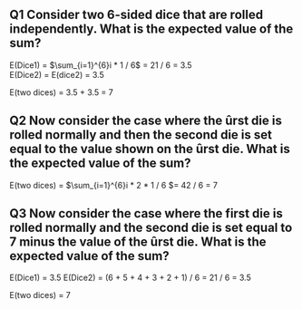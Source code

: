 ## Q1 Consider two 6-sided dice that are rolled independently. What is the expected value of the sum?

E(Dice1) = $\sum_{i=1}^{6}i * 1 / 6$ = 21 / 6 = 3.5  
E(Dice2) = E(dice2)  = 3.5

E(two dices) = 3.5 + 3.5 = 7

## Q2 Now consider the case where the ûrst die is rolled normally and then the second die is set equal to the value shown on the ûrst die. What is the expected value of the sum?

E(two dices) = $\sum_{i=1}^{6}i * 2 * 1 / 6 $= 42 / 6 = 7  

## Q3 Now consider the case where the first die is rolled normally and the second die is set equal to 7 minus the value of the ûrst die. What is the expected value of the sum?

E(Dice1) = 3.5
E(Dice2) = (6 + 5 + 4 + 3 + 2 + 1) / 6 = 21 / 6 = 3.5

E(two dices) = 7